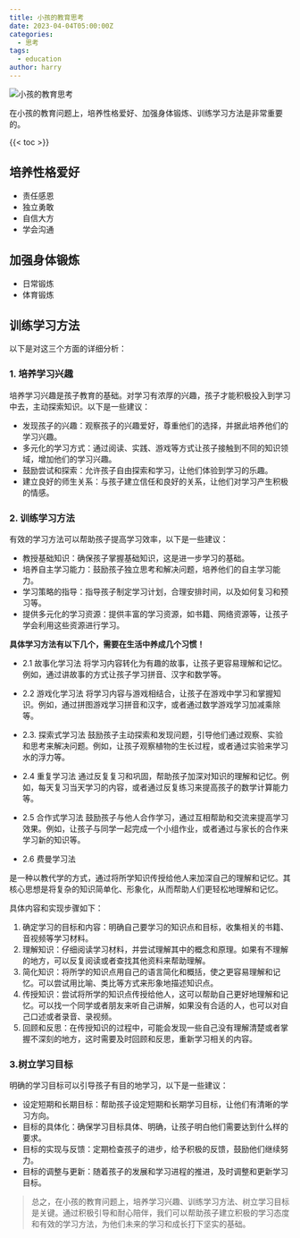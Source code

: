 ```yaml
---
title: 小孩的教育思考
date: 2023-04-04T05:00:00Z
categories:
  - 思考
tags:
  - education
author: harry
---
```


<img src="https://s2.loli.net/2023/12/05/r7Yek3SAaJVO2yh.jpg" title="小孩的教育思考" />

在小孩的教育问题上，培养性格爱好、加强身体锻炼、训练学习方法是非常重要的。

<!--more-->

{{< toc >}}


## 培养性格爱好

- 责任感恩
- 独立勇敢
- 自信大方
- 学会沟通


## 加强身体锻炼

- 日常锻炼
- 体育锻炼

## 训练学习方法

以下是对这三个方面的详细分析：

### 1. 培养学习兴趣

培养学习兴趣是孩子教育的基础。对学习有浓厚的兴趣，孩子才能积极投入到学习中去，主动探索知识。以下是一些建议：

- 发现孩子的兴趣：观察孩子的兴趣爱好，尊重他们的选择，并据此培养他们的学习兴趣。
- 多元化的学习方式：通过阅读、实践、游戏等方式让孩子接触到不同的知识领域，增加他们的学习兴趣。
- 鼓励尝试和探索：允许孩子自由探索和学习，让他们体验到学习的乐趣。
- 建立良好的师生关系：与孩子建立信任和良好的关系，让他们对学习产生积极的情感。



### 2. 训练学习方法

有效的学习方法可以帮助孩子提高学习效率，以下是一些建议：

- 教授基础知识：确保孩子掌握基础知识，这是进一步学习的基础。
- 培养自主学习能力：鼓励孩子独立思考和解决问题，培养他们的自主学习能力。
- 学习策略的指导：指导孩子制定学习计划，合理安排时间，以及如何复习和预习等。
- 提供多元化的学习资源：提供丰富的学习资源，如书籍、网络资源等，让孩子学会利用这些资源进行学习。


**具体学习方法有以下几个，需要在生活中养成几个习惯！**

- 2.1 故事化学习法
将学习内容转化为有趣的故事，让孩子更容易理解和记忆。例如，通过讲故事的方式让孩子学习拼音、汉字和数学等。

- 2.2 游戏化学习法
将学习内容与游戏相结合，让孩子在游戏中学习和掌握知识。例如，通过拼图游戏学习拼音和汉字，或者通过数学游戏学习加减乘除等。

- 2.3. 探索式学习法
鼓励孩子主动探索和发现问题，引导他们通过观察、实验和思考来解决问题。例如，让孩子观察植物的生长过程，或者通过实验来学习水的浮力等。

- 2.4 重复学习法
通过反复复习和巩固，帮助孩子加深对知识的理解和记忆。例如，每天复习当天学习的内容，或者通过反复练习来提高孩子的数学计算能力等。

- 2.5 合作式学习法
鼓励孩子与他人合作学习，通过互相帮助和交流来提高学习效果。例如，让孩子与同学一起完成一个小组作业，或者通过与家长的合作来学习新的知识等。

- 2.6 费曼学习法

是一种以教代学的方式，通过将所学知识传授给他人来加深自己的理解和记忆。其核心思想是将复杂的知识简单化、形象化，从而帮助人们更轻松地理解和记忆。

具体内容和实现步骤如下：

1. 确定学习的目标和内容：明确自己要学习的知识点和目标，收集相关的书籍、音视频等学习材料。
2. 理解知识：仔细阅读学习材料，并尝试理解其中的概念和原理。如果有不理解的地方，可以反复阅读或者查找其他资料来帮助理解。
3. 简化知识：将所学的知识点用自己的语言简化和概括，使之更容易理解和记忆。可以尝试用比喻、类比等方式来形象地描述知识点。
4. 传授知识：尝试将所学的知识点传授给他人，这可以帮助自己更好地理解和记忆。可以找一个同学或者朋友来听自己讲解，如果没有合适的人，也可以对自己口述或者录音、录视频。
5. 回顾和反思：在传授知识的过程中，可能会发现一些自己没有理解清楚或者掌握不深刻的地方，这时需要及时回顾和反思，重新学习相关的内容。

### 3.树立学习目标

明确的学习目标可以引导孩子有目的地学习，以下是一些建议：

- 设定短期和长期目标：帮助孩子设定短期和长期学习目标，让他们有清晰的学习方向。
- 目标的具体化：确保学习目标具体、明确，让孩子明白他们需要达到什么样的要求。
- 目标的实现与反馈：定期检查孩子的进步，给予积极的反馈，鼓励他们继续努力。
- 目标的调整与更新：随着孩子的发展和学习进程的推进，及时调整和更新学习目标。








> 总之，在小孩的教育问题上，培养学习兴趣、训练学习方法、树立学习目标是关键。通过积极引导和耐心陪伴，我们可以帮助孩子建立积极的学习态度和有效的学习方法，为他们未来的学习和成长打下坚实的基础。

